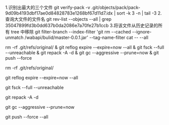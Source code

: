 1.识别出最大的三个文件
git verify-pack -v .git/objects/pack/pack-9d09b4193dbf17ae0d84828783e1268bf67d11d7.idx | sort -k 3 -n | tail -3 2.查询大文件的文件名
git rev-list --objects --all | grep 35047899fd3b0dd637b0da2086e7a70fe27b1ccb 3.将该文件从历史记录的所有 tree 中移除
git filter-branch --index-filter 'git rm --cached --ignore-unmatch /wabapi/bulid/master-0.0.1.jar' --tag-name-filter cat -- --all

rm -rf .git/refs/original/ & git reflog expire --expire=now --all & git fsck --full --unreachable & git repack -A -d & git gc --aggressive --prune=now & git push --force

rm -rf .git/refs/original/

git reflog expire --expire=now --all

git fsck --full --unreachable

git repack -A -d

git gc --aggressive --prune=now

git push --force --all
